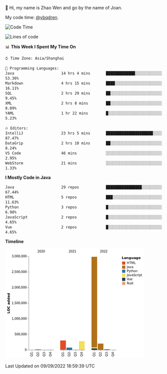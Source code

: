 :wave: Hi, my name is Zhao Wen and go by the name of Joan.

My code time: [@ybqdren](https://wakatime.com/@ybqdren).


<!--START_SECTION:waka-->
![Code Time](http://img.shields.io/badge/Code%20Time-1%2C132%20hrs%2036%20mins-blue)

![Lines of code](https://img.shields.io/badge/From%20Hello%20World%20I%27ve%20Written-4%20Million%20lines%20of%20code-blue)

📊 **This Week I Spent My Time On** 

```text
⌚︎ Time Zone: Asia/Shanghai

💬 Programming Languages: 
Java                     14 hrs 4 mins       █████████████░░░░░░░░░░░░   53.36% 
Markdown                 4 hrs 15 mins       ████░░░░░░░░░░░░░░░░░░░░░   16.11% 
SQL                      2 hrs 29 mins       ██░░░░░░░░░░░░░░░░░░░░░░░   9.45% 
XML                      2 hrs 8 mins        ██░░░░░░░░░░░░░░░░░░░░░░░   8.09% 
YAML                     1 hr 22 mins        █░░░░░░░░░░░░░░░░░░░░░░░░   5.23%

🔥 Editors: 
IntelliJ                 23 hrs 5 mins       █████████████████████░░░░   87.47% 
DataGrip                 2 hrs 10 mins       ██░░░░░░░░░░░░░░░░░░░░░░░   8.24% 
VS Code                  46 mins             ░░░░░░░░░░░░░░░░░░░░░░░░░   2.95% 
WebStorm                 21 mins             ░░░░░░░░░░░░░░░░░░░░░░░░░   1.33%

```

**I Mostly Code in Java** 

```text
Java                     29 repos            ████████████████░░░░░░░░░   67.44% 
HTML                     5 repos             ███░░░░░░░░░░░░░░░░░░░░░░   11.63% 
Python                   3 repos             █░░░░░░░░░░░░░░░░░░░░░░░░   6.98% 
JavaScript               2 repos             █░░░░░░░░░░░░░░░░░░░░░░░░   4.65% 
Vue                      2 repos             █░░░░░░░░░░░░░░░░░░░░░░░░   4.65%

```


**Timeline**

![Chart not found](https://raw.githubusercontent.com/ybqdren/ybqdren/main/charts/bar_graph.png) 


 Last Updated on 09/09/2022 18:59:39 UTC
<!--END_SECTION:waka-->

